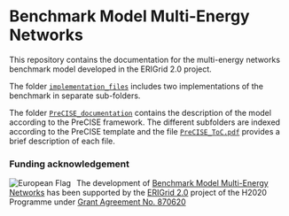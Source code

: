 # Benchmark Model Multi-Energy Networks

This repository contains the documentation for the multi-energy networks benchmark model developed in the ERIGrid 2.0 project. 

The folder [```implementation_files```](./implementation_files) includes two implementations of the benchmark in separate sub-folders. 

The folder [```PreCISE_documentation```](./PreCISE_documentation) contains the description of the model according to the PreCISE framework. 
The different subfolders are indexed according to the PreCISE template and the file [```PreCISE_ToC.pdf```](./PreCISE_documentation/PreCISE_ToC.pdf) provides a brief description of each file. 

### Funding acknowledgement

<img alt="European Flag" src="https://erigrid2.eu/wp-content/uploads/2020/03/europa_flag_low.jpg" align="left" style="margin-right: 10px"/> The development of [Benchmark Model Multi-Energy Networks] has been supported by the [ERIGrid 2.0] project of the H2020 Programme under [Grant Agreement No. 870620](https://cordis.europa.eu/project/id/870620)

[ERIGrid 2.0]: https://erigrid2.eu
[Benchmark Model Multi-Energy Networks]: https://github.com/ERIGrid2/benchmark-model-multi-energy-network
